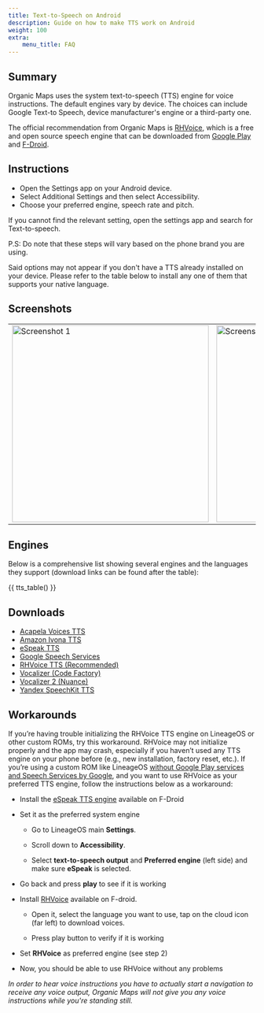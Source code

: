 ```yaml
---
title: Text-to-Speech on Android
description: Guide on how to make TTS work on Android
weight: 100
extra:
    menu_title: FAQ
---
```


## Summary

Organic Maps uses the system text-to-speech (TTS) engine for voice instructions. The default engines vary by device. The choices can include Google Text-to Speech, device manufacturer's engine or a third-party one. 

The official recommendation from Organic Maps is [RHVoice](https://rhvoice.org/), which is a free and open source speech engine that can be downloaded from [Google Play](https://play.google.com/store/apps/details?id=com.github.olga_yakovleva.rhvoice.android) and [F-Droid](https://f-droid.org/en/packages/com.github.olga_yakovleva.rhvoice.android/).

## Instructions

- Open the Settings app on your Android device.
- Select Additional Settings and then select Accessibility.
- Choose your preferred engine, speech rate and pitch.

If you cannot find the relevant setting, open the settings app and search for Text-to-speech.

P.S: Do note that these steps will vary based on the phone brand you are using.

Said options may not appear if you don't have a TTS already installed on your device. Please refer to the table below to install any one of them that supports your native language.

## Screenshots

|             |             |             |
| ----------- | ----------- | ----------- |
| <img src='/images/screenshots/tts_config_1.jpg' width='400' alt='Screenshot 1'> | <img src='/images/screenshots/tts_config_2.jpg' width='400' alt='Screenshot 2'> | <img src='/images/screenshots/tts_config_3.jpg' width='400' alt='Screenshot 3'> |

## Engines

Below is a comprehensive list showing several engines and the languages they support (download links can be found after the table):

{{ tts_table() }}

## Downloads

- [Acapela Voices TTS](https://play.google.com/store/apps/details?id=com.acapelagroup.android.tts)
- [Amazon Ivona TTS](https://apkpure.com/ivona-text-to-speech-hq/com.ivona.tts/download)
- [eSpeak TTS](https://f-droid.org/en/packages/com.reecedunn.espeak/)
- [Google Speech Services](https://play.google.com/store/apps/details?id=com.google.android.tts)
- [RHVoice TTS (Recommended)](https://play.google.com/store/apps/details?id=com.github.olga_yakovleva.rhvoice.android)
- [Vocalizer (Code Factory)](https://play.google.com/store/apps/details?id=es.codefactory.vocalizertts)
- [Vocalizer 2 (Nuance)](https://nvda.ru/sintezatory-rechi-vocalizer-expressive2-dlja-nvda#)
- [Yandex SpeechKit TTS](https://4pda.to/forum/index.php?showtopic=200728&st=4200#download)

## Workarounds

If you’re having trouble initializing the RHVoice TTS engine on LineageOS or other custom ROMs, try this workaround. RHVoice may not initialize properly and the app may crash, especially if you haven’t used any TTS engine on your phone before (e.g., new installation, factory reset, etc.). If you’re using a custom ROM like LineageOS <ins>without Google Play services and Speech Services by Google</ins>, and you want to use RHVoice as your preferred TTS engine, follow the instructions below as a workaround:

- Install the [eSpeak TTS engine](https://f-droid.org/en/packages/com.reecedunn.espeak) available on F-Droid

- Set it as the preferred system engine

    - Go to LineageOS main **Settings**.

    - Scroll down to **Accessibility**.

    - Select **text-to-speech output** and **Preferred engine** (left side) and make sure **eSpeak** is selected.

- Go back and press **play** to see if it is working

- Install [RHVoice](https://f-droid.org/en/packages/com.github.olga_yakovleva.rhvoice.android/) available on F-droid.

    - Open it, select the language you want to use, tap on the cloud icon (far left) to download voices.

    - Press play button to verify if it is working
    
- Set **RHVoice** as preferred engine (see step 2)

- Now, you should be able to use RHVoice without any problems

*In order to hear voice instructions you have to actually start a navigation to receive any voice output, Organic Maps will not give you any voice instructions while you're standing still.*
